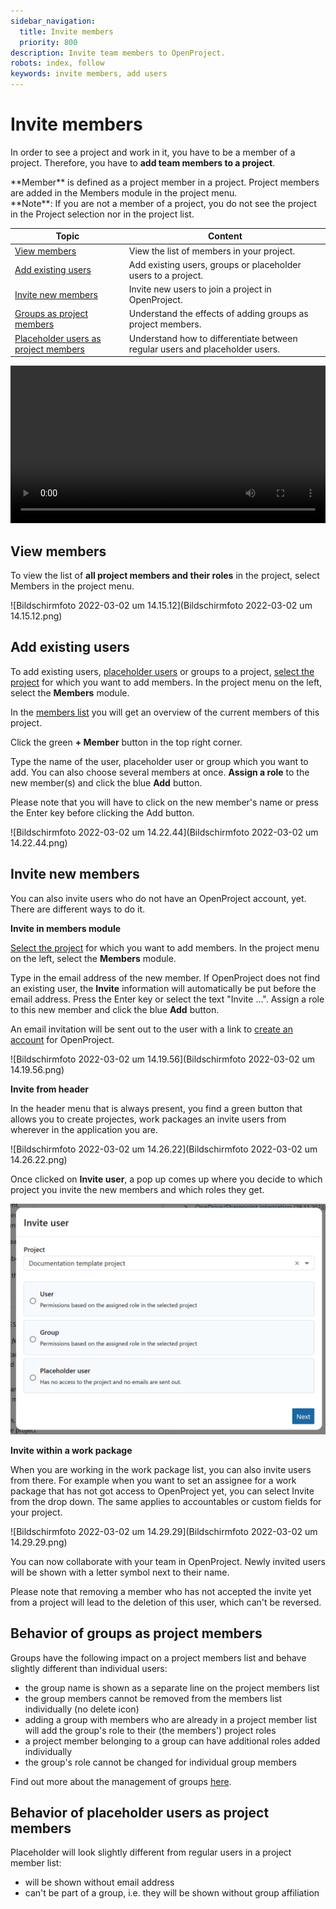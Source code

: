```yaml
---
sidebar_navigation:
  title: Invite members
  priority: 800
description: Invite team members to OpenProject.
robots: index, follow
keywords: invite members, add users
---
```


# Invite members

In order to see a project and work in it, you have to be a member of a project. Therefore, you have to **add team members to a project**.

<div class="glossary">
**Member** is defined as a project member in a project. Project members are added in the Members module in the project menu.
</div>
<div class="alert alert-info" role="alert">
**Note**: If you are not a member of a project, you do not see the project in the Project selection nor in the project list.
</div>




| Topic                                                        | Content                                                      |
| ------------------------------------------------------------ | ------------------------------------------------------------ |
| [View members](#view-members)                                | View the list of members in your project.                    |
| [Add existing users](#add-existing-users)                    | Add existing users, groups or placeholder users to a project. |
| [Invite new members](#invite-new-members)                    | Invite new users to join a project in OpenProject.           |
| [Groups as project members](#behavior-of-groups-as-project-members) | Understand the effects of adding groups as project members.  |
| [Placeholder users as project members](#behavior-of-placeholder-users-as-project-members) | Understand how to differentiate between regular users and placeholder users. |

<video src="https://openproject-docs.s3.eu-central-1.amazonaws.com/videos/OpenProject-Invite-and-Manage-Members.mp4" type="video/mp4" controls="" style="width:100%"></video>

## View members

To view the list of **all project members and their roles** in the project, select Members in the project menu.

![Bildschirmfoto 2022-03-02 um 14.15.12](Bildschirmfoto 2022-03-02 um 14.15.12.png)



## Add existing users

To add existing users, [placeholder users](../../system-admin-guide/users-permissions/placeholder-users) or groups to a project, [select the project](../projects/#open-an-existing-project) for which you want to add members. In the project menu on the left, select the **Members** module.

In the [members list](#view-members) you will get an overview of the current members of this project.

Click the green **+ Member** button in the top right corner.

Type the name of the user, placeholder user or group which you want to add. You can also choose several members at once. **Assign a role** to the new member(s) and click the blue **Add** button.

Please note that you will have to click on the new member's name or press the Enter key before clicking the Add button.

![Bildschirmfoto 2022-03-02 um 14.22.44](Bildschirmfoto 2022-03-02 um 14.22.44.png)

## Invite new members

You can also invite users who do not have an OpenProject account, yet. There are different ways to do it.

**Invite in members module**

[Select the project](../projects/#open-an-existing-project) for which you want to add members. In the project menu on the left, select the **Members** module.

Type in the email address of the new member. If OpenProject does not find an existing user, the **Invite** information will automatically be put before the email address. Press the Enter key or select the text "Invite ...". Assign a role to this new member and click the blue **Add** button.

An email invitation will be sent out to the user with a link to [create an account](../sign-in-registration/#create-a-new-account) for OpenProject.

![Bildschirmfoto 2022-03-02 um 14.19.56](Bildschirmfoto 2022-03-02 um 14.19.56.png)

**Invite from header**

In the header menu that is always present, you find a green button that allows you to create projectes, work packages an invite users from wherever in the application you are.

![Bildschirmfoto 2022-03-02 um 14.26.22](Bildschirmfoto 2022-03-02 um 14.26.22.png)

Once clicked on **Invite user**, a pop up comes up where you decide to which project you invite the new members and which roles they get.

![invite-user-pop-up](invite-user-pop-up.png)

**Invite within a work package**

When you are working in the work package list, you can also invite users from there. For example when you want to set an assignee for a work package that has not got access to OpenProject yet, you can select Invite from the drop down. The same applies to accountables or custom fields for your project.

![Bildschirmfoto 2022-03-02 um 14.29.29](Bildschirmfoto 2022-03-02 um 14.29.29.png)



You can now collaborate with your team in OpenProject. Newly invited users will be shown with a letter symbol next to their name.

Please note that removing a member who has not accepted the invite yet from a project will lead to the deletion of this user, which can't be reversed.



## Behavior of groups as project members

Groups have the following impact on a project members list and behave slightly different than individual users:

- the group name is shown as a separate line on the project members list
- the group members cannot be removed from the members list individually (no delete icon)
- adding a group with members who are already in a project member list will add the group's role to their (the members') project roles
- a project member belonging to a group can have additional roles added individually
- the group's role cannot be changed for individual group members

Find out more about the management of groups [here](../../system-admin-guide/users-permissions/groups/).



## Behavior of placeholder users as project members

Placeholder will look slightly different from regular users in a project member list:

- will be shown without email address
- can't be part of a group, i.e. they will be shown without group affiliation